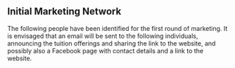 ## Initial Marketing Network
The following people have been identified for the first round of marketing. 
It is envisaged that an email will be sent to the following individuals, announcing
the tuition offerings and sharing the link to the website, and possibly also a Facebook page
with contact details and a link to the website.
